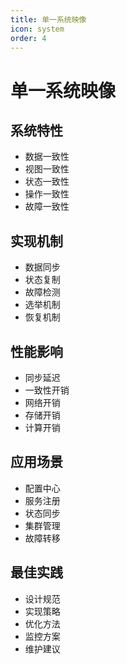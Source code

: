 ```yaml
---
title: 单一系统映像
icon: system
order: 4
---
```


# 单一系统映像

## 系统特性
- 数据一致性
- 视图一致性
- 状态一致性
- 操作一致性
- 故障一致性

## 实现机制
- 数据同步
- 状态复制
- 故障检测
- 选举机制
- 恢复机制

## 性能影响
- 同步延迟
- 一致性开销
- 网络开销
- 存储开销
- 计算开销

## 应用场景
- 配置中心
- 服务注册
- 状态同步
- 集群管理
- 故障转移

## 最佳实践
- 设计规范
- 实现策略
- 优化方法
- 监控方案
- 维护建议
